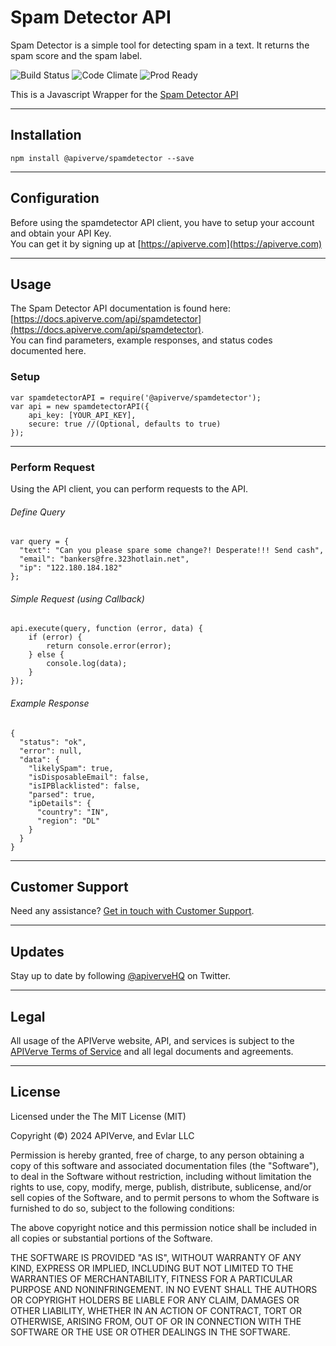 Spam Detector API
============

Spam Detector is a simple tool for detecting spam in a text. It returns the spam score and the spam label.

![Build Status](https://img.shields.io/badge/build-passing-green)
![Code Climate](https://img.shields.io/badge/maintainability-B-purple)
![Prod Ready](https://img.shields.io/badge/production-ready-blue)

This is a Javascript Wrapper for the [Spam Detector API](https://apiverve.com/marketplace/api/spamdetector)

---

## Installation
	npm install @apiverve/spamdetector --save

---

## Configuration

Before using the spamdetector API client, you have to setup your account and obtain your API Key.  
You can get it by signing up at [https://apiverve.com](https://apiverve.com)

---

## Usage

The Spam Detector API documentation is found here: [https://docs.apiverve.com/api/spamdetector](https://docs.apiverve.com/api/spamdetector).  
You can find parameters, example responses, and status codes documented here.

### Setup

```
var spamdetectorAPI = require('@apiverve/spamdetector');
var api = new spamdetectorAPI({
    api_key: [YOUR_API_KEY],
    secure: true //(Optional, defaults to true)
});
```

---


### Perform Request
Using the API client, you can perform requests to the API.

###### Define Query

```
var query = {
  "text": "Can you please spare some change?! Desperate!!! Send cash",
  "email": "bankers@fre.323hotlain.net",
  "ip": "122.180.184.182"
};
```

###### Simple Request (using Callback)

```
api.execute(query, function (error, data) {
    if (error) {
        return console.error(error);
    } else {
        console.log(data);
    }
});
```

###### Example Response

```
{
  "status": "ok",
  "error": null,
  "data": {
    "likelySpam": true,
    "isDisposableEmail": false,
    "isIPBlacklisted": false,
    "parsed": true,
    "ipDetails": {
      "country": "IN",
      "region": "DL"
    }
  }
}
```

---

## Customer Support

Need any assistance? [Get in touch with Customer Support](https://apiverve.com/contact).

---

## Updates
Stay up to date by following [@apiverveHQ](https://twitter.com/apiverveHQ) on Twitter.

---

## Legal

All usage of the APIVerve website, API, and services is subject to the [APIVerve Terms of Service](https://apiverve.com/terms) and all legal documents and agreements.

---

## License
Licensed under the The MIT License (MIT)

Copyright (&copy;) 2024 APIVerve, and Evlar LLC

Permission is hereby granted, free of charge, to any person obtaining a copy of this software and associated documentation files (the "Software"), to deal in the Software without restriction, including without limitation the rights to use, copy, modify, merge, publish, distribute, sublicense, and/or sell copies of the Software, and to permit persons to whom the Software is furnished to do so, subject to the following conditions:

The above copyright notice and this permission notice shall be included in all copies or substantial portions of the Software.

THE SOFTWARE IS PROVIDED "AS IS", WITHOUT WARRANTY OF ANY KIND, EXPRESS OR IMPLIED, INCLUDING BUT NOT LIMITED TO THE WARRANTIES OF MERCHANTABILITY, FITNESS FOR A PARTICULAR PURPOSE AND NONINFRINGEMENT. IN NO EVENT SHALL THE AUTHORS OR COPYRIGHT HOLDERS BE LIABLE FOR ANY CLAIM, DAMAGES OR OTHER LIABILITY, WHETHER IN AN ACTION OF CONTRACT, TORT OR OTHERWISE, ARISING FROM, OUT OF OR IN CONNECTION WITH THE SOFTWARE OR THE USE OR OTHER DEALINGS IN THE SOFTWARE.